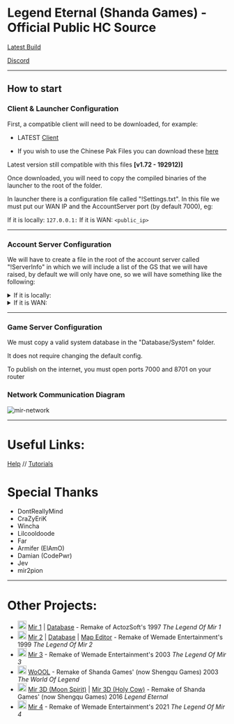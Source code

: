 # Legend Eternal (Shanda Games) - Official Public HC Source

[Latest Build](https://github.com/damianday/Conquer/tree/main/Release)

[Discord](https://discord.gg/R8BgxJ7H)
  
---

## How to start

### Client & Launcher Configuration

First, a compatible client will need to be downloaded, for example:
* LATEST  [Client](https://mirfiles.com/resources/mir2/users/Jev/Mir%203DEMU/Clients/HC%20-%201.0.4.24.rar)

* If you wish to use the Chinese Pak Files you can download these [here](https://mirfiles.com/resources/mir2/users/Jev/Mir%203DEMU/Clients/HC%20-%201.0.4.24%20CN%20Paks.rar)

Latest version still compatible with this files **[v1.72 - 192912)]**

Once downloaded, you will need to copy the compiled binaries of the launcher to the root of the folder.

In launcher there is a configuration file called "!Settings.txt". In this file we must put our WAN IP and the AccountServer port (by default 7000), eg:

If it is locally: `127.0.0.1:`
If it is WAN: `<public_ip>`
  
---

### Account Server Configuration

We will have to create a file in the root of the account server called "!ServerInfo" in which we will include a list of the GS that we will have raised, by default we will only have one, so we will have something like the following:

<details>
  <summary>If it is locally:</summary>

[
  {
  
    "ServerName": "LOMCN",
  
    "TicketAddressIP": "127.0.0.1",
    
    "TicketAddressPort": 6678,
    
    "PublicAddressIP": "127.0.0.1",
    
    "PublicAddressPort": 8701
  }
]

  </details>
  
  <details>
  <summary>If it is WAN:</summary>

[
  {
    
    "ServerName": "LOMCN",
    
    "TicketAddressIP": "127.0.0.1",
    
    "TicketAddressPort": 6678,
    
    "PublicAddressIP": "public_ip",
    
    "PublicAddressPort": 8701
  }
]

  </details>
  
---

### Game Server Configuration

We must copy a valid system database in the "Database/System" folder.

It does not require changing the default config.

To publish on the internet, you must open ports 7000 and 8701 on your router

### Network Communication Diagram

![mir-network](https://github.com/user-attachments/assets/044113df-f8c5-402e-9271-c36db0f28cfd)
  
---

# Useful Links:

[Help](https://www.lomcn.net/forum/forums/mir-3d-bug-reports.813/) //
[Tutorials](https://www.lomcn.net/forum/forums/mir-3d-tutorials.852/)

# Special Thanks

* DontReallyMind
* CraZyEriK
* Wincha
* Lilcooldoode
* Far
* Armifer (ElAmO)
* Damian (CodePwr)
* Jev
* mir2pion
  
---

# Other Projects:

- <img src="https://github.com/JevLOMCN/mir4Tools/icons/mir1.png" alt="Mir1" width="20"/> [Mir 1](https://github.com/JevLOMCN/mir1/) | [Database](https://github.com/Suprcode/Carbon.Database) - Remake of ActozSoft's 1997 _The Legend Of Mir 1_
- <img src="https://github.com/JevLOMCN/mir4Tools/icons/mir2.png" alt="Mir2" width="20"/> [Mir 2](https://github.com/Suprcode/Crystal) | [Database](https://github.com/Suprcode/Crystal.Database) | [Map Editor](https://github.com/Suprcode/Crystal.MapEditor) - Remake of Wemade Entertainment's 1999 _The Legend Of Mir 2_
- <img src="https://github.com/JevLOMCN/mir4Tools/icons/mir3.png" alt="Mir3" width="20"/> [Mir 3](https://github.com/Suprcode/Zircon) - Remake of Wemade Entertainment's 2003 _The Legend Of Mir 3_
- <img src="https://github.com/JevLOMCN/mir4Tools/icons/woool.png" alt="WoOOL" width="20"/> [WoOOL](https://www.lomcn.net/forum/forums/woool-development-project-onyx.857/) - Remake of Shanda Games' (now Shengqu Games) 2003 _The World Of Legend_
- <img src="https://github.com/JevLOMCN/mir4Tools/icons/mir3d.png" alt="Mir3D" width="20"/> [Mir 3D (Moon Spirit)](https://github.com/mir-ethernity/mir-eternal) | [Mir 3D (Holy Cow)](https://github.com/JevLOMCN/Legend-Eternal-Mir3D) - Remake of Shanda Games' (now Shengqu Games) 2016 _Legend Eternal_
- <img src="https://github.com/JevLOMCN/mir4Tools/icons/mir4.png" alt="Mir4" width="20"/> [Mir 4](https://github.com/JevLOMCN/mir4) - Remake of Wemade Entertainment's 2021 _The Legend Of Mir 4_
